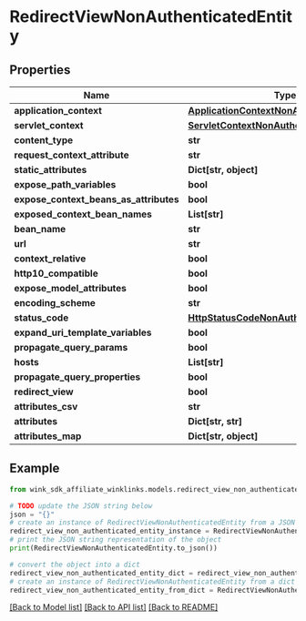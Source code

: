# RedirectViewNonAuthenticatedEntity


## Properties

Name | Type | Description | Notes
------------ | ------------- | ------------- | -------------
**application_context** | [**ApplicationContextNonAuthenticatedEntity**](ApplicationContextNonAuthenticatedEntity.md) |  | [optional] 
**servlet_context** | [**ServletContextNonAuthenticatedEntity**](ServletContextNonAuthenticatedEntity.md) |  | [optional] 
**content_type** | **str** |  | [optional] 
**request_context_attribute** | **str** |  | [optional] 
**static_attributes** | **Dict[str, object]** |  | [optional] 
**expose_path_variables** | **bool** |  | [optional] 
**expose_context_beans_as_attributes** | **bool** |  | [optional] 
**exposed_context_bean_names** | **List[str]** |  | [optional] 
**bean_name** | **str** |  | [optional] 
**url** | **str** |  | [optional] 
**context_relative** | **bool** |  | [optional] 
**http10_compatible** | **bool** |  | [optional] 
**expose_model_attributes** | **bool** |  | [optional] 
**encoding_scheme** | **str** |  | [optional] 
**status_code** | [**HttpStatusCodeNonAuthenticatedEntity**](HttpStatusCodeNonAuthenticatedEntity.md) |  | [optional] 
**expand_uri_template_variables** | **bool** |  | [optional] 
**propagate_query_params** | **bool** |  | [optional] 
**hosts** | **List[str]** |  | [optional] 
**propagate_query_properties** | **bool** |  | [optional] 
**redirect_view** | **bool** |  | [optional] 
**attributes_csv** | **str** |  | [optional] 
**attributes** | **Dict[str, str]** |  | [optional] 
**attributes_map** | **Dict[str, object]** |  | [optional] 

## Example

```python
from wink_sdk_affiliate_winklinks.models.redirect_view_non_authenticated_entity import RedirectViewNonAuthenticatedEntity

# TODO update the JSON string below
json = "{}"
# create an instance of RedirectViewNonAuthenticatedEntity from a JSON string
redirect_view_non_authenticated_entity_instance = RedirectViewNonAuthenticatedEntity.from_json(json)
# print the JSON string representation of the object
print(RedirectViewNonAuthenticatedEntity.to_json())

# convert the object into a dict
redirect_view_non_authenticated_entity_dict = redirect_view_non_authenticated_entity_instance.to_dict()
# create an instance of RedirectViewNonAuthenticatedEntity from a dict
redirect_view_non_authenticated_entity_from_dict = RedirectViewNonAuthenticatedEntity.from_dict(redirect_view_non_authenticated_entity_dict)
```
[[Back to Model list]](../README.md#documentation-for-models) [[Back to API list]](../README.md#documentation-for-api-endpoints) [[Back to README]](../README.md)


